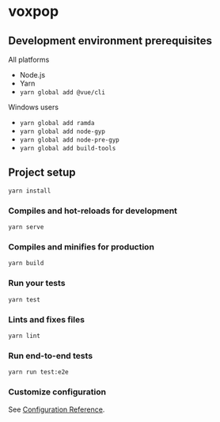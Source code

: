 # voxpop

## Development environment prerequisites

All platforms

- Node.js
- Yarn
- `yarn global add @vue/cli`

Windows users

- `yarn global add ramda`
- `yarn global add node-gyp`
- `yarn global add node-pre-gyp`
- `yarn global add build-tools`

## Project setup

```
yarn install
```

### Compiles and hot-reloads for development

```
yarn serve
```

### Compiles and minifies for production

```
yarn build
```

### Run your tests

```
yarn test
```

### Lints and fixes files

```
yarn lint
```

### Run end-to-end tests

```
yarn run test:e2e
```

### Customize configuration
See [Configuration Reference](https://cli.vuejs.org/config/).
